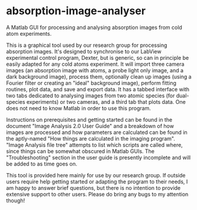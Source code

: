 # absorption-image-analyser
A Matlab GUI for processing and analysing absorption images from cold atom experiments.

This is a graphical tool used by our research group for processing absorption images. It's designed to synchronise to our LabView experimental control program, Dexter, but is generic, so can in principle be easily adapted for any cold atoms experiment. It will import three camera images (an absorption image with atoms, a probe light only image, and a dark background image), process them, optionally clean up images (using a Fourier filter or creating an "ideal" background image), perform fitting routines, plot data, and save and export data. It has a tabbed interface with two tabs dedicated to analysing images from two atomic species (for dual-species experiments) or two cameras, and a third tab that plots data. One does not need to know Matlab in order to use this program.

Instructions on prerequisites and getting started can be found in the document "Image Analysis 2.0 User Guide" and a breakdown of how images are processed and how parameters are calculated can be found in the aptly-named "How things are calculated in the imaging program". "Image Analysis file tree" attempts to list which scripts are called where, since things can be somewhat obscured in Matlab GUIs. The "Troubleshooting" section in the user guide is presently incomplete and will be added to as time goes on.

This tool is provided here mainly for use by our research group. If outside users require help getting started or adapting the program to their needs, I am happy to answer brief questions, but there is no intention to provide extensive support to other users. Please do bring any bugs to my attention though!
